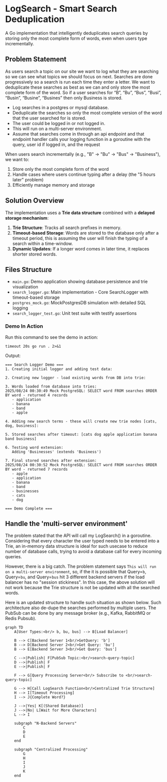 # LogSearch - Smart Search Deduplication

A Go implementation that intelligently deduplicates search queries by storing only the most complete form of words, even when users type incrementally.

## Problem Statement
As users search a topic on our site we want to log what they are searching so we can see what topics we should focus on next. Searches are done progressively so a search is run each time they enter a letter. We want to deduplicate these searches as best as we can and only store the most complete form of the word. So if a user searches for “B”, “Bu”, “Bus”, “Busi”, “Busin”, “Busine”, “Busines” then only Business is stored.
-  Log searches in a postgres or mysql database.
-  Deduplicate the searches so only the most complete version of the word that the user searched for is stored.
-  The user could be logged in or not logged in.
-  This will run on a multi-server environment.
-  Assume that searches come in through an api endpoint and that endpoint handler calls your logging function in a goroutine with the query, user id if logged in, and the request

When users search incrementally (e.g., "B" → "Bu" → "Bus" → "Business"), we want to:
1. Store only the most complete form of the word
2. Handle cases where users continue typing after a delay (the "5 hours later" problem)
3. Efficiently manage memory and storage

## Solution Overview

The implementation uses a **Trie data structure** combined with a **delayed storage mechanism**:

1. **Trie Structure**: Tracks all search prefixes in memory.
2. **Timeout-based Storage**: Words are stored to the database only after a timeout period, this is assuming the user will finish the typing of a search within a time-window.
3. **Dynamic Updates**: If a longer word comes in later time, it replaces shorter stored words.


## Files Structure

- `main.go`: Demo application showing database persistence and trie visualization
- `search_logger.go`: Main implementation - Core SearchLogger with timeout-based storage
- `postgres_mock.go`: MockPostgresDB simulation with detailed SQL logging
- `search_logger_test.go`: Unit test suite with testify assertions

### Demo In Action
Run this command to see the demo in action:
```
timeout 20s go run . 2>&1
```

Output:
```
=== Search Logger Demo ===
1. Creating initial logger and adding test data:

2. Creating new logger - load existing words from DB into trie:

3. Words loaded from database into tries:
2025/08/24 00:30:49 Mock PostgreSQL: SELECT word FROM searches ORDER BY word - returned 4 records
   - application
   - banana
   - band
   - apple

4. Adding new search terms - these will create new trie nodes [cats, dog, business]:

5. Stored searches after timeout: [cats dog apple application banana band business]

6. Testing word extension:
   Adding 'Businesses' (extends 'Business')

7. Final stored searches after extension:
2025/08/24 00:30:52 Mock PostgreSQL: SELECT word FROM searches ORDER BY word - returned 7 records
   - apple
   - application
   - banana
   - band
   - businesses
   - cats
   - dog

=== Demo Complete ===
```

## Handle the 'multi-server environment'

The problem stated that the API will call my LogSearch() in a goroutine. Considering that every character the user typed needs to be entered into a Trie, an in-memory data structure is ideal for such usecase to reduce number of database calls, trying to avoid a database call for every incoming queries.

However, there is a big catch. The problem statement says `This will run on a multi-server environment`, so, if the it is possible that Query=`b`, Query=`bu`, and Query=`bus` hit 3 different backend servers if the load balancer has no "session stickiness". In this case, the above solution will not work because the Trie structure is not be updated with all the searched words. 

Here is an updated structure to handle such situation as shown below. Such architecture also de-dupe the searches performed by multiple users. The PubSub can be done by any message broker (e.g., Kafka, RabbitMQ or Redis Pubsub).

```mermaid
graph TD
    A[User Types:<br/> b, bu, bus] --> B[Load Balancer]
    
    B --> C[Backend Server 1<br/>GetQuery: 'b']
    B --> D[Backend Server 2<br/>Get Query: 'bu']  
    B --> E[Backend Server 3<br/>Get Query: 'bus']
    
    C -->|Publish| F[PubSub Topic:<br/>search-query-topic]
    D -->|Publish| F
    E -->|Publish| F

    F --> G[Query Processing Server<br/> Subscribe to <br/>search-query-topic]

    G --> H[Call LogSearch Function<br/>Centralized Trie Structure]
    H --> I[Timeout Processing]
    I --> J{Complete Word?}
    
    J -->|Yes| K[(Shared Database)]
    J -->|No| L[Wait for More Characters]
    L --> I
    
    subgraph "N-Backend Servers"
        C
        D  
        E
    end
    
    subgraph "Centralized Processing"
        G
        H
        I
        J
        K
    end
```
